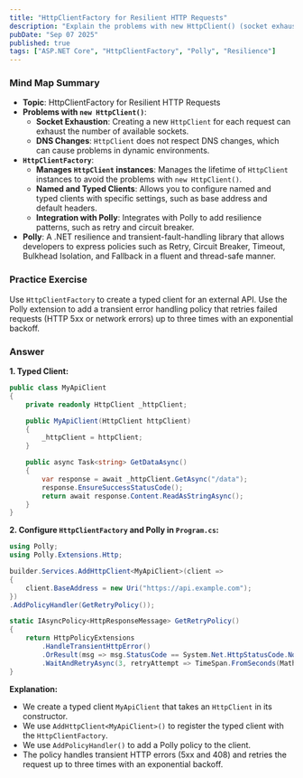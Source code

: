 ```yaml
---
title: "HttpClientFactory for Resilient HTTP Requests"
description: "Explain the problems with new HttpClient() (socket exhaustion) and how HttpClientFactory solves them. Discuss how to use it to configure named or typed clients and integrate it with Polly for resilience patterns (Retry, Circuit Breaker)."
pubDate: "Sep 07 2025"
published: true
tags: ["ASP.NET Core", "HttpClientFactory", "Polly", "Resilience"]
---
```


### Mind Map Summary

- **Topic**: HttpClientFactory for Resilient HTTP Requests
- **Problems with `new HttpClient()`**:
    - **Socket Exhaustion**: Creating a new `HttpClient` for each request can exhaust the number of available sockets.
    - **DNS Changes**: `HttpClient` does not respect DNS changes, which can cause problems in dynamic environments.
- **`HttpClientFactory`**:
    - **Manages `HttpClient` instances**: Manages the lifetime of `HttpClient` instances to avoid the problems with `new HttpClient()`.
    - **Named and Typed Clients**: Allows you to configure named and typed clients with specific settings, such as base address and default headers.
    - **Integration with Polly**: Integrates with Polly to add resilience patterns, such as retry and circuit breaker.
- **Polly**: A .NET resilience and transient-fault-handling library that allows developers to express policies such as Retry, Circuit Breaker, Timeout, Bulkhead Isolation, and Fallback in a fluent and thread-safe manner.

### Practice Exercise

Use `HttpClientFactory` to create a typed client for an external API. Use the Polly extension to add a transient error handling policy that retries failed requests (HTTP 5xx or network errors) up to three times with an exponential backoff.

### Answer

**1. Typed Client:**

```csharp
public class MyApiClient
{
    private readonly HttpClient _httpClient;

    public MyApiClient(HttpClient httpClient)
    {
        _httpClient = httpClient;
    }

    public async Task<string> GetDataAsync()
    {
        var response = await _httpClient.GetAsync("/data");
        response.EnsureSuccessStatusCode();
        return await response.Content.ReadAsStringAsync();
    }
}
```

**2. Configure `HttpClientFactory` and Polly in `Program.cs`:**

```csharp
using Polly;
using Polly.Extensions.Http;

builder.Services.AddHttpClient<MyApiClient>(client =>
{
    client.BaseAddress = new Uri("https://api.example.com");
})
.AddPolicyHandler(GetRetryPolicy());

static IAsyncPolicy<HttpResponseMessage> GetRetryPolicy()
{
    return HttpPolicyExtensions
        .HandleTransientHttpError()
        .OrResult(msg => msg.StatusCode == System.Net.HttpStatusCode.NotFound)
        .WaitAndRetryAsync(3, retryAttempt => TimeSpan.FromSeconds(Math.Pow(2, retryAttempt)));
}
```

**Explanation:**

-   We create a typed client `MyApiClient` that takes an `HttpClient` in its constructor.
-   We use `AddHttpClient<MyApiClient>()` to register the typed client with the `HttpClientFactory`.
-   We use `AddPolicyHandler()` to add a Polly policy to the client.
-   The policy handles transient HTTP errors (5xx and 408) and retries the request up to three times with an exponential backoff.
